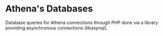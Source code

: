 # Athena's Databases
Database queries for Athena connections through PHP done via a library providing asynchronous connections (libasynql). 

